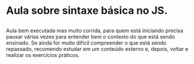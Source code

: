 # Aula sobre sintaxe básica no JS.

##

Aula bem executada mas muito corrida, para quem está iniciando precisa pausar várias vezes para entender bem o contexto do que está sendo ensinado.
Se ainda for muito difícil compreender o que está sendo repassado, recomendo estudar em um conteúdo externo e, depois, voltar e realizar os exercícios práticos.
